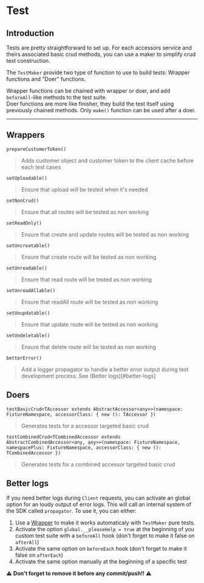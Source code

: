 # Test

## Introduction
Tests are pretty straightforward to set up. For each accessors service and theirs associated basic crud methods, you can use a maker to simplify crud test construction.

The `TestMaker` provide two type of function to use to build tests: Wrapper functions and "Doer" functions.

Wrapper functions can be chained with wrapper or doer, and add `beforeAll`-like methods to the test suite.  
Doer functions are more like finisher, they build the test itself using previously chained methods. Only `make()` function can be used after a doer.

---

## Wrappers
`prepareCustomerToken()`  
> Adds customer object and customer token to the client cache before each test cases

`setUploadable()`
> Ensure that upload will be tested when it's needed

`setNonCrud()`
> Ensure that all routes will be tested as non working

`setReadOnly()`
> Ensure that create and update routes will be tested as non working

`setUncreatable()`
> Ensure that create route will be tested as non working

`setUnreadable()`
> Ensure that read route will be tested as non working

`setUnreadAllable()`
> Ensure that readAll route will be tested as non working

`setUnupdatable()`
> Ensure that update route will be tested as non working

`setUndeletable()`
> Ensure that delete route will be tested as non working

`betterError()`
> Add a logger propagator to handle a better error output during test development process. See (Better logs)[#better-logs]


## Doers
`testBasicCrud<TAccessor extends AbstractAccessor<any>>(namespace: FixtureNamespace, accessorClass: { new (): TAccessor })`  
> Generates tests for a accessor targeted basic crud

`testCombinedCrud<TCombinedAccessor extends AbstractCombinedAccessor<any, any>>(namespace: FixtureNamespace, namespacePlus: FixtureNamespace, accessorClass: { new (): TCombinedAccessor })`
> Generates tests for a combined accessor targeted basic crud

## Better logs
If you need better logs during `Client` requests, you can activate an global option for an loudy output of error logs. This will call an internal system of the SDK called `propagator`.
To use it, you can either:
1. Use a [Wrapper](#wrappers) to make it works automaticaly with `TestMaker` pure tests.
2. Activate the option `global.__pleaseHelp = true` at the beginning of you custom test suite with a `beforeAll` hook (don't forget to make it false on `afterAll`)
3. Activate the same option on `beforeEach` hook (don't forget to make it false on `afterEach`)
4. Activate the same option manually at the beginning of a specific test

:warning: **Don't forget to remove it before any commit/push!!** :warning:
